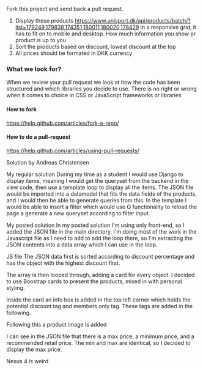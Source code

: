 Fork this project and send back a pull request.

1. Display these products https://www.unisport.dk/api/products/batch/?list=179249,179838,174351,180011,180020,178429 in a responsive grid, it has to fit on to mobile and desktop. How much information you show pr product is up to you
2. Sort the products based on discount, lowest discount at the top
3. All prices should be formated in DKK currency

### What we look for?

When we review your pull request we look at how the code has been structured and which libraries you decide to use. There is no right or wrong when it comes to choice in CSS or JavaScript frameworks or libraries

#### How to fork

https://help.github.com/articles/fork-a-repo/ 

#### How to do a pull-request

https://help.github.com/articles/using-pull-requests/


Solution by Andreas Christensen

My regular solution
During my time as a student I would use Django to display items, meaning I would get the queryset from the backend in the view code, then use a template loop to display all the items. The JSON file would be imported into a datamodel that fits the data fields of the products, and I would then be able to generate queries from this. In the template I would be able to insert a filter which would use Q functionality to reload the page a generate a new queryset according to filter input.

My posted solution
In my posted solution I'm using only front-end, so I added the JSON file in the main directory. I'm doing most of the work in the Javascript file as I need to add to add the loop there, so I'm extracting the JSON contents into a data array which I can use in the loop.

JS file
The JSON data first is sorted according to discount percentage and has the object with the highest discount first.

The array is then looped through, adding a card for every object. I decided to use Boostrap cards to present the products, mixed in with personal styling.

Inside the card an info box is added in the top left corner which holds the potential discount tag and members only tag. These tags are added in the following.

Following this a product image is added



I can see in the JSON file that there is a max price, a minimum price, and a recommended retail price. The min and max are identical, so I decided to display the max price.

Nexus 4 is weird

